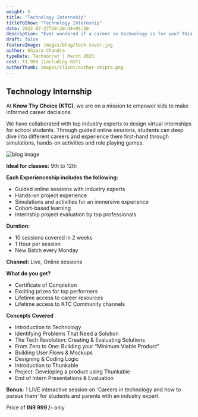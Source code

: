 ```yaml
---
weight: 5
title: "Technology Internship"
titleToShow: "Technology Internship"
date: 2022-07-27T20:20:44+05:30
description: "Ever wondered if a career in technology is for you? This internship will help you find out."
draft: false
featureImage: images/blog/tech-cover.jpg
author: Shipra Chandra
typeDate: Technocrat | March 2023
cost: ₹1,999 (including GST) 
authorThumb: images/client/author-shipra.png
---
```


## Technology Internship

At __Know Thy Choice (KTC)__, we are on a mission to empower kids to make informed career decisions.

We have collaborated with top industry experts to design virtual internships for school students. Through guided online sessions, students can deep dive into different careers and experience them first-hand through simulations, hands-on activities and role playing games.

![blog image](/images/blog/tech-post-1.jpg)


__Ideal for classes:__ 9th to 12th

__Each Experienceship includes the following:__
- Guided online sessions with industry experts 
- Hands-on project experience
- Simulations and activities for an immersive experience
- Cohort-based learning
- Internship project evaluation by top professionals

__Duration:__
- 10 sessions covered in 2 weeks
- 1 Hour per session
- New Batch every Monday

__Channel:__ Live, Online sessions

__What do you get?__
- Certificate of Completion
- Exciting prizes for top performers
- Lifetime access to career resources 
- Lifetime access to KTC Community channels


__Concepts Covered__
- Introduction to Technology 
- Identifying Problems That Need a Solution
- The Tech Revolution: Creating & Evaluating Solutions
- From Zero to One: Building your “Minimum Viable Product”
- Building User Flows & Mockups
- Designing & Coding Logic 
- Introduction to Thunkable
- Project: Developing a product using Thunkable
- End of Intern Presentations & Evaluation


__Bonus:__  1 LIVE interactive session on 'Careers in technology and how to pursue them' for students and parents with an industry expert.

Price of **INR 999 /-** only

<!-- # [Apply Now](https://rzp.io/l/knowthychoice-technology){style=text-align:center} -->
